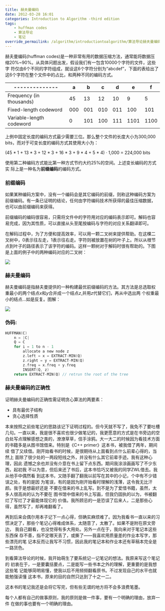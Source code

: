 ```yaml
---
title: 赫夫曼编码
date: 2012-03-28 16:01
categories: Introduction to Algorithm -third edition
tags:
    - huffman codes
    - 算法导论
    - 笔记
override_permailink: /algorithm/introductiontoalgorithm/算法导论赫夫曼编码
---
```


赫夫曼编码(huffman codes)是一种非常有用的数据压缩方法，通常能将数据压
缩20%~90%。从具体问题出发，假设我们有一包含10000个字符的文件，这些字
符仅由6个不同的字符组成，就设这6个字符分别为“abcdef”，下面的表给出了
这6个字符在整个文件中的占比，和两种不同的编码方式。

--------------            |a    |b    |c    |d    |e      |f
--------------------------|-----|-----|-----|-----|------ |------
Frequency (in thousands)  |45   |13   |12   |10   |9      |5
Fixed-length codeword     |000  |001  |010  |011  |100    |101
Variable-length codeword  |0    |101  |100  |111  |1101   |1100

上例中固定长度的编码方式最少需要三位。那么整个文件的长度大小为300,000
bits，而对于可变长度的编码方式其使用大小为：

(45 * 1 + 13 * 3 + 12 * 3 + 16 * 3 + 9 * 4 + 5 * 4) · 1,000 = 224,000
bits

使用第二种编码方式能比第一种方式节约大约25%的空间。上述变长编码的方式实
际上是一种名为**前缀编码**的编码方式。

### 前缀编码

如果某种编码方案中，没有一个编码会是其它编码的前缀，则称这种编码方案为
前缀编码。有一条已证明的结论，任何由字符编码技术所获得的最佳压缩数据，
也可以由前缀编码来获得。

前缀编码的编码很容易，只需将文件中的字符用对应的编码表示即可。解码也容
易完成，因为其性质，可以直接从头至尾按编码与字符的对应关系翻译即可。

在解码过程中，为了方便和提高效率，可以用一颗二叉树来提供帮助。在这棵二
叉树中，0表示往左走，1表示往右走。字符则被放置在树的叶子上。所以从根节
点到叶子的路径表示了该字符的编码。这样一颗树对于解码时很有帮助的。下图
是上面的例子中的两种编码对应的二叉树：

![][0]

### 赫夫曼编码

赫夫曼编码是指赫夫曼提供的一种构建最优前缀编码的方法。其方法是总选取权
重最小的两个结点*x*和*y*合并成一个结点*z*,并用*z*代替它们，再从中选出两
个权重最小的结点…如是反复。图解：

![][1]

### 伪码:

```c
HUFFMAN(C)
    n = |C|
    Q = C
    for i = 1 to n - 1
        allocate a new node z
        z.left = x = EXTRACT-MIN(Q)
        z.right = y = EXTRACT-MIN(Q)
        z.freq = x.freq + y.freq
        INSERT(Q, z)
    return EXTRACT-MIN(Q) // retrun the root of the tree    

```

### 赫夫曼编码的正确性

证明赫夫曼编码的正确性需证明贪心算法的两要素：

-   具有最优子结构
-   贪心选择性质

本来按照之前些笔记的思路该记下证明过程的。但今天就不写了，我免不了要吐槽
几句。一直以来，我是很不喜欢也很少做笔记的，我更愿意的方式是在书旁边的空
白处写点理解感想之类的，潦潦草草，信手涂鸦。大一大二的时候因为看技术方面
的书籍多是从图书馆借来。特别是《C++ primer》这本书，被我借了两年，期间续
借了又续借。刚开始看书的时候，是很期待从上面看到点什么前辈心得的，当然上
面除了很少处的一两段短线之外，并没有什么其它前辈手迹。我有这种心理，因此
遗憾之余也并没有介意在书上留下点东西。期间我涂涂画画写了不少东西，起初我
不以为意，但后来还了书后，这本书恰巧又被我的同学ZWL借去。我从他手中偶然看
到这本书，又随手翻了翻我以前写在其中的小记，个中有不少错误之处，有的是因
为笔误，有的是因为刚开始看时理解的浅薄，这令我无比汗颜。我于是想最好还是
不要在借来的书上乱写。到不是为了爱惜书籍，虽然，太多人很高尚的认为不要在
图书馆中借来的书上写画，但我仍固执的以为，书被翻烂了写烂了才最能体现它的
价值。我所顾忌的一是恐误了后来人，二是那些心得，虽然写了，却再难翻看了。

再到后来会偶尔用本子记下一点心得，但确实麻烦难了。因为我看书一直以来的习
惯决定了，那些个笔记心得难成体系，太随意了，太散了。如果不是附在原文旁边，
我自己翻看，也没觉得有多大用处。另外一点在于，我向来对于笔记本这些东西保
存不善，指不定哪天丢了，或撕了——我喜欢用质量差的作业本写字，那些漂亮的笔
记本反而让我写不习惯，因此我的笔记本和作业本还有草稿本完全是一路货色。

到看算法导论的时候，我开始萌生了要系统记一记笔记的想法。我原来写这个笔记的
初衷在于，一是要囊括要点，二是能写一些书本之外的理解，更重要的是我想这些笔
记能够简明易懂，使我以后不用频频翻看原书。不过发现自己的水平也就能勉强读懂
这本书，原来的目的自然只达到了十之一二。

这本书的笔记我还是会将它写完，但有些无谓的地方将不会多浪费笔墨。

每个人都有自己的做事原则，我的原则是做一件事，要有一个明确的理由，放弃一件
在做的事也要有一个明确的理由。

[0]: http://www.roading.org/images/2012-03/image_thumb22.png
[1]: http://www.roading.org/images/2012-03/image3_thumb.png
